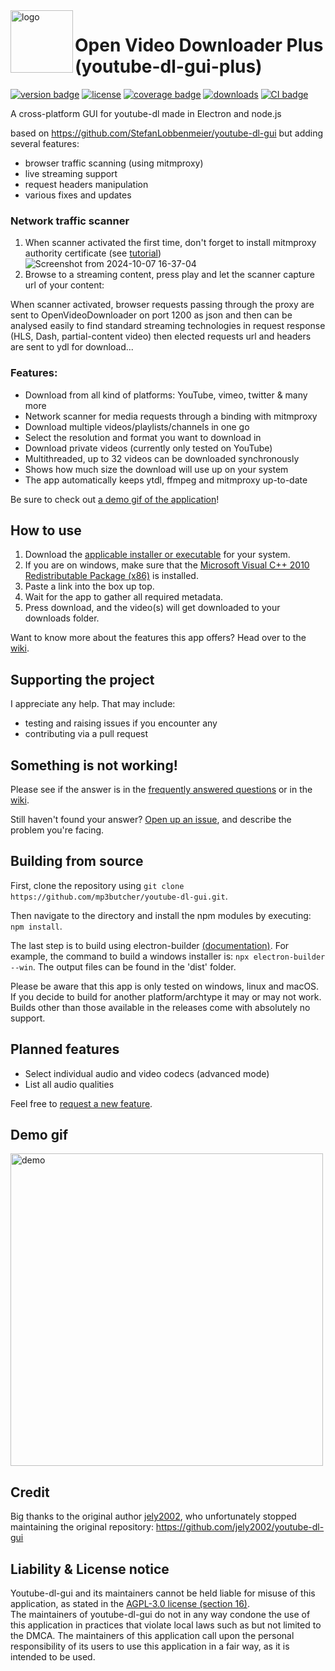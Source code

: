 <img src="https://raw.githubusercontent.com/mp3butcher/youtube-dl-gui/v2.6.12/renderer/img/icon.png" alt="logo" align="left" height="100"/>

# Open Video Downloader Plus (youtube-dl-gui-plus)
[![version badge](https://img.shields.io/github/v/release/mp3butcher/youtube-dl-gui?label=latest-release)](https://github.com/mp3butcher/youtube-dl-gui/releases/latest)
[![license](https://img.shields.io/github/license/mp3butcher/youtube-dl-gui)](https://github.com/mp3butcher/youtube-dl-gui/blob/master/LICENSE)
[![coverage badge](https://img.shields.io/codecov/c/github/mp3butcher/youtube-dl-gui)](https://app.codecov.io/gh/mp3butcher/youtube-dl-gui)
[![downloads](https://img.shields.io/github/downloads/mp3butcher/youtube-dl-gui/total)](https://github.com/mp3butcher/youtube-dl-gui/releases/latest)
[![CI badge](https://img.shields.io/github/actions/workflow/status/mp3butcher/youtube-dl-gui/continuous-integration.yaml)](https://github.com/mp3butcher/youtube-dl-gui/actions)


A cross-platform GUI for youtube-dl made in Electron and node.js

based on https://github.com/StefanLobbenmeier/youtube-dl-gui but adding several features:
- browser traffic scanning (using mitmproxy)
- live streaming support
- request headers manipulation
- various fixes and updates

### Network traffic scanner
1. When scanner activated the first time, don't forget to install mitmproxy authority certificate (see [tutorial](https://github.com/mp3butcher/youtube-dl-gui/wiki/First-time-scanner-activation)) 
![Screenshot from 2024-10-07 16-37-04](https://github.com/user-attachments/assets/3fb3bb86-d5a8-44d8-ab8e-05429bd8fb4c)
2. Browse to a streaming content, press play and let the scanner capture url of your content:

When scanner activated, browser requests passing through the proxy are sent to OpenVideoDownloader on port 1200 as json and then can be analysed easily to find standard streaming technologies in request response (HLS, Dash, partial-content video) then elected requests url and headers are sent to ydl for download...

### Features:
- Download from all kind of platforms: YouTube, vimeo, twitter & many more
- Network scanner for media requests through a binding with mitmproxy 
- Download multiple videos/playlists/channels in one go
- Select the resolution and format you want to download in
- Download private videos (currently only tested on YouTube)
- Multithreaded, up to 32 videos can be downloaded synchronously
- Shows how much size the download will use up on your system
- The app automatically keeps ytdl, ffmpeg and mitmproxy up-to-date

Be sure to check out [a demo gif of the application](#Demo-gif)!

## How to use
1. Download the [applicable installer or executable](https://github.com/mp3butcher/youtube-dl-gui/releases/latest) for your system.
2. If you are on windows, make sure that the [Microsoft Visual C++ 2010 Redistributable Package (x86)](https://download.microsoft.com/download/1/6/5/165255E7-1014-4D0A-B094-B6A430A6BFFC/vcredist_x86.exe) is installed. 
3. Paste a link into the box up top.
4. Wait for the app to gather all required metadata.
5. Press download, and the video(s) will get downloaded to your downloads folder.

Want to know more about the features this app offers? Head over to the [wiki](https://github.com/mp3butcher/youtube-dl-gui/wiki/).

## Supporting the project
I appreciate any help. That may include:
- testing and raising issues if you encounter any
- contributing via a pull request

## Something is not working!
Please see if the answer is in the [frequently answered questions](https://github.com/mp3butcher/youtube-dl-gui/wiki/FAQ) or in the [wiki](https://github.com/mp3butcher/youtube-dl-gui/wiki/).

Still haven't found your answer? [Open up an issue](https://github.com/mp3butcher/youtube-dl-gui/issues), and describe the problem you're facing.

## Building from source
First, clone the repository using `git clone https://github.com/mp3butcher/youtube-dl-gui.git`.

Then navigate to the directory and install the npm modules by executing: `npm install`.

The last step is to build using electron-builder [(documentation)](https://www.electron.build/cli). For example, the command to build a windows installer is: `npx electron-builder --win`. The output files can be found in the 'dist' folder.

Please be aware that this app is only tested on windows, linux and macOS. If you decide to build for another platform/archtype it may or may not work. Builds other than those available in the releases come with absolutely no support.

## Planned features
- Select individual audio and video codecs (advanced mode)
- List all audio qualities

Feel free to [request a new feature](https://github.com/mp3butcher/youtube-dl-gui/issues).

## Demo gif
<img src="ytdlgui_demo.gif" alt="demo" width="500"/>  

## Credit
Big thanks to the original author [jely2002](https://github.com/jely2002), who unfortunately stopped maintaining the original repository: https://github.com/jely2002/youtube-dl-gui

## Liability & License notice
Youtube-dl-gui and its maintainers cannot be held liable for misuse of this application, as stated in the [AGPL-3.0 license (section 16)](https://github.com/mp3butcher/youtube-dl-gui/blob/master/LICENSE).  
The maintainers of youtube-dl-gui do not in any way condone the use of this application in practices that violate local laws such as but not limited to the DMCA. The maintainers of this application call upon the personal responsibility of its users to use this application in a fair way, as it is intended to be used.
